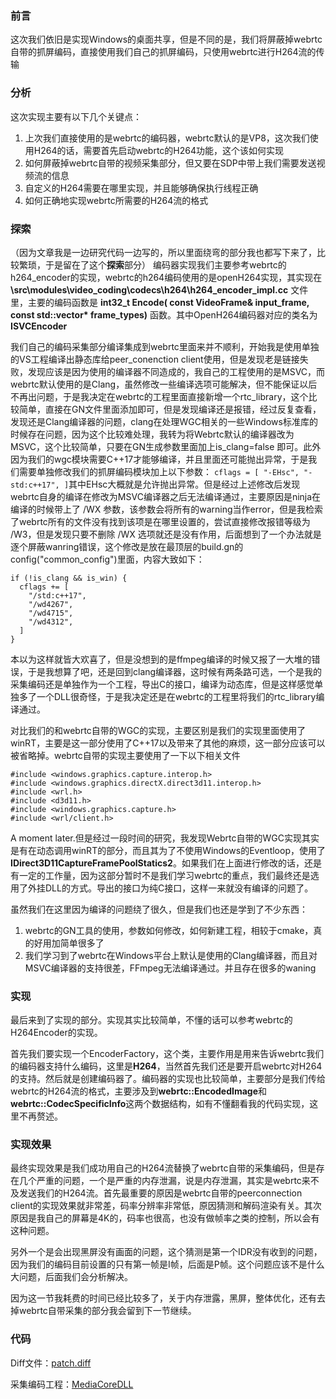 ### 前言

这次我们依旧是实现Windows的桌面共享，但是不同的是，我们将屏蔽掉webrtc自带的抓屏编码，直接使用我们自己的抓屏编码，只使用webrtc进行H264流的传输

### 分析

这次实现主要有以下几个关键点：
1. 上次我们直接使用的是webrtc的编码器，webrtc默认的是VP8，这次我们使用H264的话，需要首先启动webrtc的H264功能，这个该如何实现
2. 如何屏蔽掉webrtc自带的视频采集部分，但又要在SDP中带上我们需要发送视频流的信息
3. 自定义的H264需要在哪里实现，并且能够确保执行线程正确
4. 如何正确地实现webrtc所需要的H264流的格式

### 探索
（因为文章我是一边研究代码一边写的，所以里面绕弯的部分我也都写下来了，比较繁琐，于是留在了这个**探索**部分）
编码器实现我们主要参考webrtc的h264_encoder的实现，webrtc的h264编码使用的是openH264实现，其实现在 **\src\modules\video_coding\codecs\h264\h264_encoder_impl.cc** 文件里，主要的编码函数是 **int32_t Encode( const VideoFrame& input_frame, const std::vector<VideoFrameType>\* frame_types)** 函数。其中OpenH264编码器对应的类名为**ISVCEncoder**

  我们自己的编码采集部分编译集成到webrtc里面来并不顺利，开始我是使用单独的VS工程编译出静态库给peer_conenction client使用，但是发现老是链接失败，发现应该是因为使用的编译器不同造成的，我自己的工程使用的是MSVC，而webrtc默认使用的是Clang，虽然修改一些编译选项可能解决，但不能保证以后不再出问题，于是我决定在webrtc的工程里面直接新增一个rtc_library，这个比较简单，直接在GN文件里面添加即可，但是发现编译还是报错，经过反复查看，发现还是Clang编译器的问题，clang在处理WGC相关的一些Windows标准库的时候存在问题，因为这个比较难处理，我转为将Webrtc默认的编译器改为MSVC，这个比较简单，只要在GN生成参数里面加上is_clang=false 即可。此外因为我们的wgc模块需要C++17才能够编译，并且里面还可能抛出异常，于是我们需要单独修改我们的抓屏编码模块加上以下参数：
  ` cflags = [ "-EHsc", "-std:c++17", ] `其中EHsc大概就是允许抛出异常。但是经过上述修改后发现webrtc自身的编译在修改为MSVC编译器之后无法编译通过，主要原因是ninja在编译的时候带上了 /WX 参数，该参数会将所有的warning当作error，但是我检索了webrtc所有的文件没有找到该项是在哪里设置的，尝试直接修改报错等级为 /W3，但是发现只要不删除 /WX 选项就还是没有作用，后面想到了一个办法就是逐个屏蔽wanring错误，这个修改是放在最顶层的build.gn的config("common_config")里面，内容大致如下：
```
if (!is_clang && is_win) {
  cflags += [
    "/std:c++17",
    "/wd4267",
    "/wd4715",
    "/wd4312",
  ]
}
```
  本以为这样就皆大欢喜了，但是没想到的是ffmpeg编译的时候又报了一大堆的错误，于是我想算了吧，还是回到clang编译器，这时候有两条路可选，一个是我的采集编码还是单独作为一个工程，导出C的接口，编译为动态库，但是这样感觉单独多了一个DLL很奇怪，于是我决定还是在webrtc的工程里将我们的rtc_library编译通过。
  
  对比我们的和webrtc自带的WGC的实现，主要区别是我们的实现里面使用了winRT，主要是这一部分使用了C++17以及带来了其他的麻烦，这一部分应该可以被省略掉。webrtc自带的实现主要使用了一下以下相关文件
  ```
#include <windows.graphics.capture.interop.h>
#include <windows.graphics.directX.direct3d11.interop.h>
#include <wrl.h>
#include <d3d11.h>
#include <windows.graphics.capture.h>
#include <wrl/client.h>
  ```
A moment later.但是经过一段时间的研究，我发现Webrtc自带的WGC实现其实是有在动态调用winRT的部分，而且其为了不使用Windows的Eventloop，使用了**IDirect3D11CaptureFramePoolStatics2**。如果我们在上面进行修改的话，还是有一定的工作量，因为这部分暂时不是我们学习webrtc的重点，我们最终还是选用了外挂DLL的方式。导出的接口为纯C接口，这样一来就没有编译的问题了。
  
  虽然我们在这里因为编译的问题绕了很久，但是我们也还是学到了不少东西：
  1. webrtc的GN工具的使用，参数如何修改，如何新建工程，相较于cmake，真的好用加简单很多了
  2. 我们学习到了webrtc在Windows平台上默认是使用的Clang编译器，而且对MSVC编译器的支持很差，FFmpeg无法编译通过。并且存在很多的waning
  
### 实现
  
最后来到了实现的部分。实现其实比较简单，不懂的话可以参考webrtc的H264Encoder的实现。
  
  首先我们要实现一个EncoderFactory，这个类，主要作用是用来告诉webrtc我们的编码器支持什么编码，这里是**H264**，当然首先我们还是要开启webrtc对H264的支持。然后就是创建编码器了。编码器的实现也比较简单，主要部分是我们传给webrtc的H264流的格式，主要涉及到**webrtc::EncodedImage**和**webrtc::CodecSpecificInfo**这两个数据结构，如有不懂翻看我的代码实现，这里不再赘述。
  
 ### 实现效果
  
  最终实现效果是我们成功用自己的H264流替换了webrtc自带的采集编码，但是存在几个严重的问题，一个是严重的内存泄漏，说是内存泄漏，其实是webrtc来不及发送我们的H264流。首先最重要的原因是webrtc自带的peerconnection client的实现效果就非常差，码率分辨率非常低，原因猜测和解码渲染有关。其次原因是我自己的屏幕是4K的，码率也很高，也没有做帧率之类的控制，所以会有这种问题。
  
  另外一个是会出现黑屏没有画面的问题，这个猜测是第一个IDR没有收到的问题，因为我们的编码目前设置的只有第一帧是I帧，后面是P帧。这个问题应该不是什么大问题，后面我们会分析解决。
  
  因为这一节我耗费的时间已经比较多了，关于内存泄露，黑屏，整体优化，还有去掉webrtc自带采集的部分我会留到下一节继续。
  
 ### 代码
  
 Diff文件：[patch.diff](https://github.com/superlomo/LearningWebrtc.github.io/blob/gh-pages/2.%20%E8%87%AA%E5%AE%9A%E4%B9%89H264%E8%A7%86%E9%A2%91%E6%B5%81%E6%A1%8C%E9%9D%A2%E5%85%B1%E4%BA%AB/patch.diff)
  
采集编码工程：[MediaCoreDLL](https://github.com/superlomo/MediaCore)
